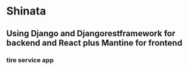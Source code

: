 # Shinata
## Using Django and Djangorestframework for backend and React plus Mantine for frontend
### tire service app
